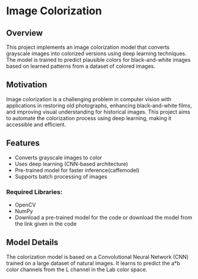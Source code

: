 # Image Colorization

## Overview
This project implements an image colorization model that converts grayscale images into colorized versions using deep learning techniques. The model is trained to predict plausible colors for black-and-white images based on learned patterns from a dataset of colored images.

## Motivation
Image colorization is a challenging problem in computer vision with applications in restoring old photographs, enhancing black-and-white films, and improving visual understanding for historical images. This project aims to automate the colorization process using deep learning, making it accessible and efficient.

## Features
- Converts grayscale images to color
- Uses deep learning (CNN-based architecture)
- Pre-trained model for faster inference(caffemodel)
- Supports batch processing of images

### Required Libraries:
- OpenCV
- NumPy
- Download a pre-trained model for the code or download the model from the link given in the code

## Model Details
The colorization model is based on a Convolutional Neural Network (CNN) trained on a large dataset of natural images. It learns to predict the a*b color channels from the L channel in the Lab color space.


